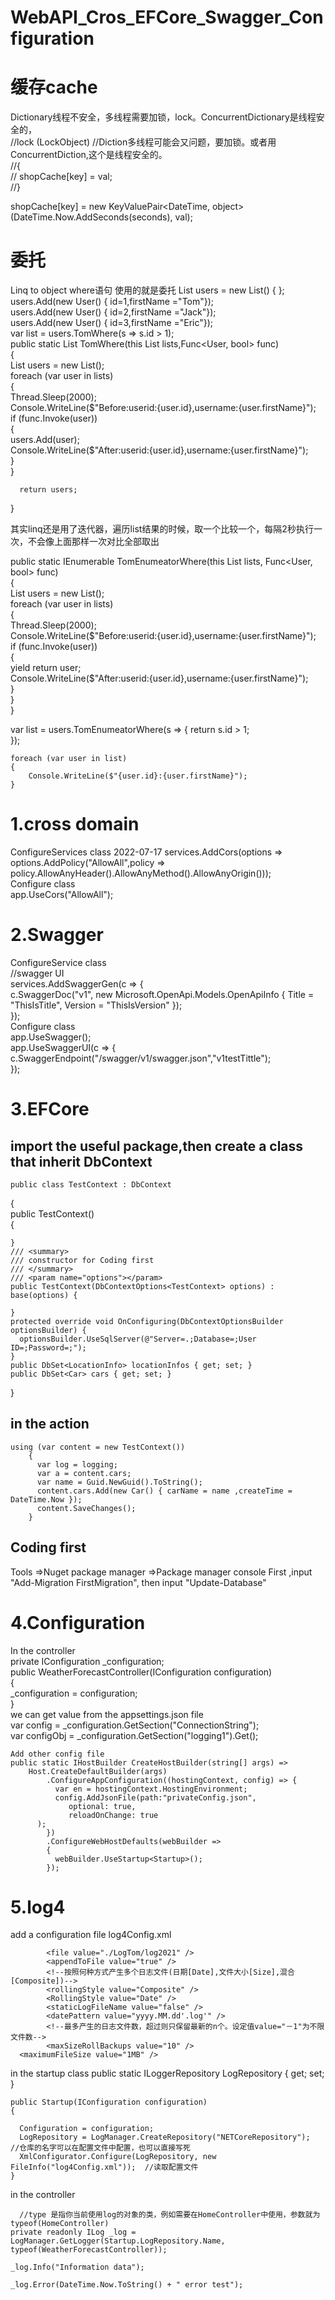 # WebAPI_Cros_EFCore_Swagger_Configuration
# 缓存cache
 Dictionary线程不安全，多线程需要加锁，lock。ConcurrentDictionary是线程安全的，  
 //lock (LockObject)  //Diction多线程可能会又问题，要加锁。或者用ConcurrentDiction,这个是线程安全的。  
//{    
//    shopCache[key] = val;    
//}   

 shopCache[key] = new KeyValuePair<DateTime, object>(DateTime.Now.AddSeconds(seconds), val);   
# 委托
  Linq to object where语句 使用的就是委托
  List<User> users = new List<User>() { };  
  users.Add(new User() { id=1,firstName ="Tom"});  
  users.Add(new User() { id=2,firstName ="Jack"});  
  users.Add(new User() { id=3,firstName ="Eric"});  
  var list = users.TomWhere(s => s.id > 1);  
 public static List<User> TomWhere(this List<User> lists,Func<User, bool> func)   
  {    
      List<User> users = new List<User>();  
      foreach (var user in lists)   
      {  
          Thread.Sleep(2000);  
          Console.WriteLine($"Before:userid:{user.id},username:{user.firstName}");  
          if (func.Invoke(user))   
          {  
              users.Add(user);  
              Console.WriteLine($"After:userid:{user.id},username:{user.firstName}");  
          }  
      }  
  
      return users;  
  }  

  其实linq还是用了迭代器，遍历list结果的时候，取一个比较一个，每隔2秒执行一次，不会像上面那样一次对比全部取出

  public static IEnumerable<User> TomEnumeatorWhere(this List<User> lists, Func<User, bool> func)  
  {  
      List<User> users = new List<User>();  
      foreach (var user in lists)  
      {  
          Thread.Sleep(2000);  
          Console.WriteLine($"Before:userid:{user.id},username:{user.firstName}");  
          if (func.Invoke(user))  
          {  
              yield return user;  
              Console.WriteLine($"After:userid:{user.id},username:{user.firstName}");  
          }  
      }  
  }  

  var list = users.TomEnumeatorWhere(s => { 
        return s.id > 1;  
    });  

    foreach (var user in list)  
    {  
        Console.WriteLine($"{user.id}:{user.firstName}");  
    }  
# 1.cross domain
 ConfigureServices class  2022-07-17
 services.AddCors(options => options.AddPolicy("AllowAll",policy => policy.AllowAnyHeader().AllowAnyMethod().AllowAnyOrigin()));    
 Configure class  
 app.UseCors("AllowAll");  
# 2.Swagger
  ConfigureService class  
   //swagger UI  
  services.AddSwaggerGen(c => {  
    c.SwaggerDoc("v1", new Microsoft.OpenApi.Models.OpenApiInfo { Title = "ThisIsTitle", Version = "ThisIsVersion" });  
    });  
  Configure class  
   app.UseSwagger();  
      app.UseSwaggerUI(c => {  
        c.SwaggerEndpoint("/swagger/v1/swagger.json","v1testTittle");  
      });  
# 3.EFCore
  ## import the useful package,then create a class that inherit DbContext
    public class TestContext : DbContext  
  {  
    public TestContext()  
    {  

    }  
    /// <summary>  
    /// constructor for Coding first  
    /// </summary>  
    /// <param name="options"></param>
    public TestContext(DbContextOptions<TestContext> options) : base(options) { 
    
    }
    protected override void OnConfiguring(DbContextOptionsBuilder optionsBuilder) {
      optionsBuilder.UseSqlServer(@"Server=.;Database=;User ID=;Password=;");
    }
    public DbSet<LocationInfo> locationInfos { get; set; }
    public DbSet<Car> cars { get; set; }
  }
  ## in the action
    using (var content = new TestContext())
        {
          var log = logging;
          var a = content.cars;
          var name = Guid.NewGuid().ToString();
          content.cars.Add(new Car() { carName = name ,createTime = DateTime.Now });
          content.SaveChanges();
        }
   ## Coding first
   Tools =>Nuget package manager =>Package manager console
   First ,input "Add-Migration FirstMigration", then input "Update-Database"
# 4.Configuration
In the controller  
    private IConfiguration _configuration;  
    public WeatherForecastController(IConfiguration configuration)  
    {  
      _configuration = configuration;  
    }  
    we can get value from the appsettings.json file  
    var config = _configuration.GetSection("ConnectionString");  
    var configObj = _configuration.GetSection("logging1").Get<Logging>();  
	
    Add other config file  
    public static IHostBuilder CreateHostBuilder(string[] args) =>
        Host.CreateDefaultBuilder(args)
            .ConfigureAppConfiguration((hostingContext, config) => {
              var en = hostingContext.HostingEnvironment;
              config.AddJsonFile(path:"privateConfig.json",  
	             optional: true,
	             reloadOnChange: true  
	      );
            })
            .ConfigureWebHostDefaults(webBuilder =>
            {
              webBuilder.UseStartup<Startup>();
            });
	
# 5.log4
 add a configuration file log4Config.xml
 <!--the location of log file-->
 			<file value="./LogTom/log2021" />
			<appendToFile value="true" />
			<!--按照何种方式产生多个日志文件(日期[Date],文件大小[Size],混合[Composite])-->
			<rollingStyle value="Composite" />
			<RollingStyle value="Date" />
			<staticLogFileName value="false" />
			<datePattern value="yyyy.MM.dd'.log'" />
			<!--最多产生的日志文件数，超过则只保留最新的n个。设定值value="－1"为不限文件数-->
			<maxSizeRollBackups value="10" />
      <maximumFileSize value="1MB" />
  in the startup class
    public static ILoggerRepository LogRepository { get; set; }  
	
    public Startup(IConfiguration configuration)  
    {  
	
      Configuration = configuration;  
      LogRepository = LogManager.CreateRepository("NETCoreRepository");   //仓库的名字可以在配置文件中配置，也可以直接写死
      XmlConfigurator.Configure(LogRepository, new FileInfo("log4Config.xml"));  //读取配置文件
    }  
	
  in the controller  
	
      //type 是指你当前使用log的对象的类，例如需要在HomeController中使用，参数就为typeof(HomeController)
    private readonly ILog _log = LogManager.GetLogger(Startup.LogRepository.Name, typeof(WeatherForecastController));  
	
    _log.Info("Information data");  
	
    _log.Error(DateTime.Now.ToString() + " error test");  
	
   
